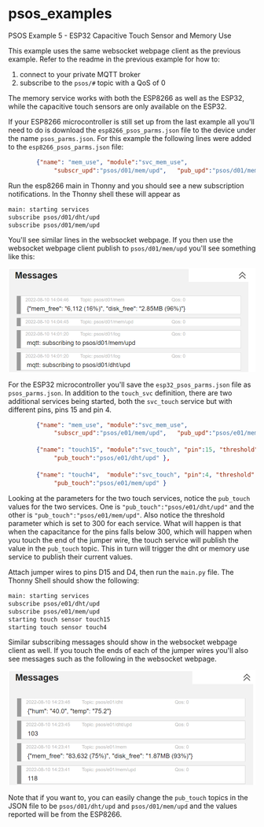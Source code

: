 # psos_examples
PSOS Example 5 - ESP32 Capacitive Touch Sensor and Memory Use

This example uses the same websocket webpage client as the previous example. Refer to the readme in the previous example for how to:
1. connect to your private MQTT broker
2. subscribe to the `psos/#` topic with a QoS of 0

The memory service works with both the ESP8266 as well as the ESP32, while the capacitive touch sensors are only available on the ESP32.

If your ESP8266 microcontroller is still set up from the last example all you'll need to do is download the `esp8266_psos_parms.json` file to the device under the name `psos_parms.json`. For this example the following lines were added to the `esp8266_psos_parms.json` file:

```json
        {"name": "mem_use", "module":"svc_mem_use", 
             "subscr_upd":"psos/d01/mem/upd",   "pub_upd":"psos/d01/mem"}
```

Run the esp8266 main in Thonny and you should see a new subscription notifications. In the Thonny shell these will appear as

```
main: starting services
subscribe psos/d01/dht/upd
subscribe psos/d01/mem/upd
```

You'll see similar lines in the websocket webpage. If you then use the websocket webpage client publish to `psos/d01/mem/upd` you'll see something like this:

![image info](../images/ex05_esp8266.png)


For the ESP32 microcontroller you'll save the `esp32_psos_parms.json` file as `psos_parms.json`. In addition to the `touch_svc` definition, there are two additional services being started, both the `svc_touch` service but with different pins, pins 15 and pin 4.

```json
        {"name": "mem_use", "module":"svc_mem_use", 
             "subscr_upd":"psos/e01/mem/upd",   "pub_upd":"psos/e01/mem" },
             
        {"name": "touch15", "module":"svc_touch", "pin":15, "threshold":300,
             "pub_touch":"psos/e01/dht/upd" },
             
        {"name": "touch4",  "module":"svc_touch", "pin":4, "threshold":300,
             "pub_touch":"psos/e01/mem/upd" }
```

Looking at the parameters for the two touch services, notice the `pub_touch` values for the two services. One is `"pub_touch":"psos/e01/dht/upd"` and the other is `"pub_touch":"psos/e01/mem/upd"`. Also notice the threshold parameter which is set to 300 for each service. What will happen is that when the capacitance for the pins falls below 300, which will happen when you touch the end of the jumper wire, the touch service will publish the value in the `pub_touch` topic. This in turn will trigger the dht or memory use service to publish their current values.

Attach jumper wires to pins D15 and D4, then run the `main.py` file. The Thonny Shell should show the following:

```
main: starting services
subscribe psos/e01/dht/upd
subscribe psos/e01/mem/upd
starting touch sensor touch15
starting touch sensor touch4
```

Similar subscribing messages should show in the websocket webpage client as well. If you touch the ends of each of the jumper wires you'll also see messages such as the following in the websocket webpage.

![image info](../images/ex05_esp32.png)

Note that if you want to, you can easily change the `pub_touch` topics in the JSON file to be `psos/d01/dht/upd` and `psos/d01/mem/upd` and the values reported will be from the ESP8266.
